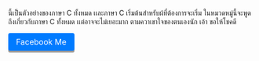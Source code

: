นี้เป็นตัวอย่างของภาษา C ทั้งหมด เเละภาษา C เริ่มต้นสำหรับผ้ที่ต้องการจะเริ่ม ในหมวดหมู่นี้จะพูดถึงเกี่ยวกับภาษา C ทั้งหมด เเต่อาจจะไม่เยอะมาก ตามควาเขาใจของตนเองนัก เอ้า ขอให้โชคดี

<a href="https://www.facebook.com/profileautoinc" style="
    display: inline-block;
    padding: 8px 16px;
    font-size: 16px;
    cursor: pointer;
    text-align: center;
    text-decoration: none;
    outline: none;
    color: #fff;
    background-color: #007bff;
    border: none;
    border-radius: 4px;
    box-shadow: 0 4px #999;
  ">
    Facebook Me
</a>

